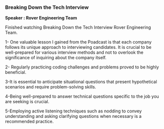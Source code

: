 ###	Breaking Down the Tech Interview

**Speaker :  Rover Engineering Team**

Finished watching Breaking Down the Tech Interview  Rover Engineering Team.



1- One valuable lesson I gained from the Poadcast  is that each company follows its unique approach to interviewing candidates. It is crucial to be well-prepared for various interview methods and not to overlook the significance of inquiring about the company itself.

2-  Regularly practicing coding challenges and problems proved to be highly beneficial.

3-It is essential to anticipate situational questions that present hypothetical scenarios and require problem-solving skills.

4-Being well-prepared to answer technical questions specific to the job you are seeking is crucial.


5-Employing active listening techniques such as nodding to convey understanding and asking clarifying questions when necessary is a recommended practice.


